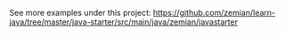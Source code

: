 See more examples under this project: 
https://github.com/zemian/learn-java/tree/master/java-starter/src/main/java/zemian/javastarter